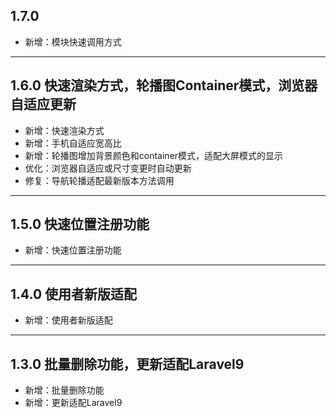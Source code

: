## 1.7.0 

- 新增：模块快速调用方式

---

## 1.6.0 快速渲染方式，轮播图Container模式，浏览器自适应更新

- 新增：快速渲染方式
- 新增：手机自适应宽高比
- 新增：轮播图增加背景颜色和container模式，适配大屏模式的显示
- 优化：浏览器自适应或尺寸变更时自动更新
- 修复：导航轮播适配最新版本方法调用

---

## 1.5.0 快速位置注册功能

- 新增：快速位置注册功能

---

## 1.4.0 使用者新版适配

- 新增：使用者新版适配

---

## 1.3.0 批量删除功能，更新适配Laravel9

- 新增：批量删除功能
- 新增：更新适配Laravel9
